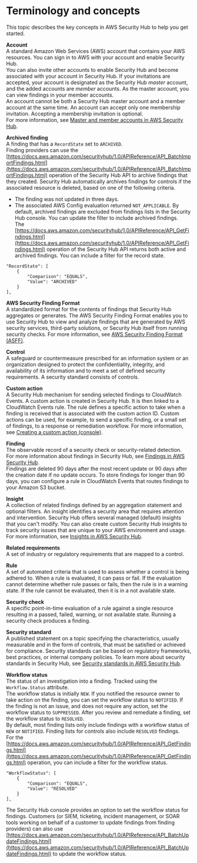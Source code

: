 # Terminology and concepts<a name="securityhub-concepts"></a>

This topic describes the key concepts in AWS Security Hub to help you get started\.

**Account**  
A standard Amazon Web Services \(AWS\) account that contains your AWS resources\. You can sign in to AWS with your account and enable Security Hub\.  
You can also invite other accounts to enable Security Hub and become associated with your account in Security Hub\. If your invitations are accepted, your account is designated as the Security Hub *master* account, and the added accounts are *member* accounts\. As the master account, you can view findings in your member accounts\.  
An account cannot be both a Security Hub master account and a member account at the same time\. An account can accept only one membership invitation\. Accepting a membership invitation is optional\.  
For more information, see [Master and member accounts in AWS Security Hub](securityhub-accounts.md)\.

**Archived finding**  
A finding that has a `RecordState` set to `ARCHIVED`\.  
Finding providers can use the [https://docs.aws.amazon.com/securityhub/1.0/APIReference/API_BatchImportFindings.html](https://docs.aws.amazon.com/securityhub/1.0/APIReference/API_BatchImportFindings.html) operation of the Security Hub API to archive findings that they created\. Security Hub automatically archives findings for controls if the associated resource is deleted, based on one of the following criteria\.  
+ The finding was not updated in three days\.
+ The associated AWS Config evaluation returned `NOT_APPLICABLE`\.
By default, archived findings are excluded from findings lists in the Security Hub console\. You can update the filter to include archived findings\.  
The [https://docs.aws.amazon.com/securityhub/1.0/APIReference/API_GetFindings.html](https://docs.aws.amazon.com/securityhub/1.0/APIReference/API_GetFindings.html) operation of the Security Hub API returns both active and archived findings\. You can include a filter for the record state\.  

```
"RecordState": [ 
    { 
        "Comparison": "EQUALS",
        "Value": "ARCHIVED"
    }
],
```

**AWS Security Finding Format**  
A standardized format for the contents of findings that Security Hub aggregates or generates\. The AWS Security Finding Format enables you to use Security Hub to view and analyze findings that are generated by AWS security services, third\-party solutions, or Security Hub itself from running security checks\. For more information, see [AWS Security Finding Format \(ASFF\)](securityhub-findings-format.md)\.

**Control**  
A safeguard or countermeasure prescribed for an information system or an organization designed to protect the confidentiality, integrity, and availability of its information and to meet a set of defined security requirements\. A security standard consists of controls\.

**Custom action**  
A Security Hub mechanism for sending selected findings to CloudWatch Events\. A custom action is created in Security Hub\. It is then linked to a CloudWatch Events rule\. The rule defines a specific action to take when a finding is received that is associated with the custom action ID\. Custom actions can be used, for example, to send a specific finding, or a small set of findings, to a response or remediation workflow\. For more information, see [Creating a custom action \(console\)](securityhub-cwe-custom-actions.md#securityhub-cwe-configure)\.

**Finding**  
The observable record of a security check or security\-related detection\.  
For more information about findings in Security Hub, see [Findings in AWS Security Hub](securityhub-findings.md)\.  
Findings are deleted 90 days after the most recent update or 90 days after the creation date if no update occurs\. To store findings for longer than 90 days, you can configure a rule in CloudWatch Events that routes findings to your Amazon S3 bucket\.

**Insight**  
A collection of related findings defined by an aggregation statement and optional filters\. An insight identifies a security area that requires attention and intervention\. Security Hub offers several managed \(default\) insights that you can't modify\. You can also create custom Security Hub insights to track security issues that are unique to your AWS environment and usage\. For more information, see [Insights in AWS Security Hub](securityhub-insights.md)\.

**Related requirements**  
A set of industry or regulatory requirements that are mapped to a control\.

**Rule**  
A set of automated criteria that is used to assess whether a control is being adhered to\. When a rule is evaluated, it can pass or fail\. If the evaluation cannot determine whether rule passes or fails, then the rule is in a warning state\. If the rule cannot be evaluated, then it is in a not available state\.

**Security check**  
A specific point\-in\-time evaluation of a rule against a single resource resulting in a passed, failed, warning, or not available state\. Running a security check produces a finding\.

**Security standard**  
A published statement on a topic specifying the characteristics, usually measurable and in the form of controls, that must be satisfied or achieved for compliance\. Security standards can be based on regulatory frameworks, best practices, or internal company policies\. To learn more about security standards in Security Hub, see [Security standards in AWS Security Hub](securityhub-standards.md)\.

**Workflow status**  
The status of an investigation into a finding\. Tracked using the `Workflow.Status` attribute\.  
The workflow status is initially `NEW`\. If you notified the resource owner to take action on the finding, you can set the workflow status to `NOTIFIED`\. If the finding is not an issue, and does not require any action, set the workflow status to `SUPPRESSED`\. After you review and remediate a finding, set the workflow status to `RESOLVED`\.  
By default, most finding lists only include findings with a workflow status of `NEW` or `NOTIFIED`\. Finding lists for controls also include `RESOLVED` findings\.  
For the [https://docs.aws.amazon.com/securityhub/1.0/APIReference/API_GetFindings.html](https://docs.aws.amazon.com/securityhub/1.0/APIReference/API_GetFindings.html) operation, you can include a filter for the workflow status\.  

```
"WorkflowStatus": [ 
    { 
        "Comparison": "EQUALS",
        "Value": "RESOLVED"
    }
],
```
The Security Hub console provides an option to set the workflow status for findings\. Customers \(or SIEM, ticketing, incident management, or SOAR tools working on behalf of a customer to update findings from finding providers\) can also use [https://docs.aws.amazon.com/securityhub/1.0/APIReference/API_BatchUpdateFindings.html](https://docs.aws.amazon.com/securityhub/1.0/APIReference/API_BatchUpdateFindings.html) to update the workflow status\.